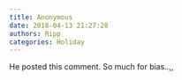 ```yaml
---
title: Anonymous
date: 2018-04-13 21:27:28
authors: Ripp
categories: Holiday
---
```


 He posted this comment.  So much for bias..,,